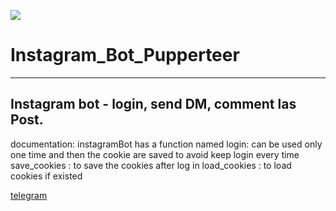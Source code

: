 ![](https://imgur.com/h6XINfZ.png)
# Instagram_Bot_Pupperteer
-----------------------------------
## Instagram bot - login, send DM, comment las Post.

documentation: instagramBot has a function named login: can be used only one time and then the cookie are saved to avoid keep login every time save_cookies : to save the cookies after log in load_cookies : to load cookies if existed

[telegram](https://t.me/AzaniR)
